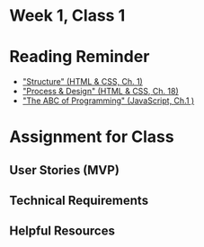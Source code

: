 # Week 1, Class 1

# Reading Reminder

* ["Structure" (HTML & CSS, Ch. 1)]()
* ["Process & Design" (HTML & CSS, Ch. 18)]()
* ["The ABC of Programming" (JavaScript, Ch.1 )]()

# Assignment for Class

## User Stories (MVP)

## Technical Requirements

## Helpful Resources
